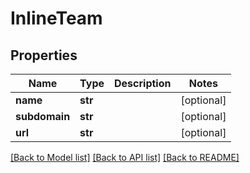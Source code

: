 # InlineTeam

## Properties
Name | Type | Description | Notes
------------ | ------------- | ------------- | -------------
**name** | **str** |  | [optional] 
**subdomain** | **str** |  | [optional] 
**url** | **str** |  | [optional] 

[[Back to Model list]](../README.md#documentation-for-models) [[Back to API list]](../README.md#documentation-for-api-endpoints) [[Back to README]](../README.md)


